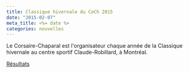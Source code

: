 ```yaml
---
title: Classique hivernale du CoCh 2015
date: "2015-02-07"
meta_title: <%= date %>
categories: nouvelles
---
```


Le Corsaire-Chaparal est l'organisateur chaque année de la Classique hivernale au centre sportif Claude-Robillard, à Montréal.

<a class="btn btn-cta" target="_blank" href="http://athletisme-quebec.ca/medias/results-corsaire-hiver-2015.htm">Résultats</a>

